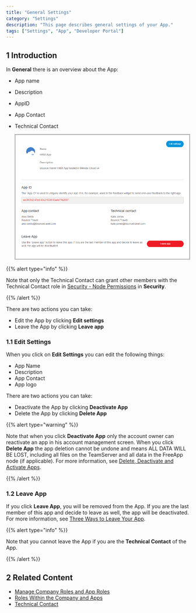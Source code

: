 ```yaml
---
title: "General Settings"
category: "Settings"
description: "This page describes general settings of your App."
tags: ["Settings", "App", "Developer Portal"]
---
```


## 1 Introduction

In **General** there is an overview about the App:

*   App name
*   Description
*   AppID
*   App Contact
*   Technical Contact

    ![](attachments/general.png)

{{% alert type="info" %}}

Note that only the Technical Contact can grant other members with the Technical Contact role in [Security - Node Permissions](developerportal/settings/node-permissions) in **Security**.

{{% /alert %}}

There are two actions you can take:

*   Edit the App by clicking **Edit settings**
*   Leave the App by clicking **Leave app**

### 1.1 Edit Settings

When you click on **Edit Settings** you can edit the following things:

*   App Name
*   Description
*   App Contact
*   App logo

There are two actions you can take:

*   Deactivate the App by clicking **Deactivate App**
*   Delete the App by clicking **Delete App**

{{% alert type="warning" %}}

Note that when you click **Deactivate App** only the account owner can reactivate an app in his account management screen. When you click **Delete App** the app deletion cannot be undone and means ALL DATA WILL BE LOST, including all files on the TeamServer and all data in the FreeApp node (if applicable). For more information, see [Delete, Deactivate and Activate Apps](/developerportal/howto/delete-apps).

{{% /alert %}}

### 1.2 Leave App

If you click **Leave App**, you will be removed from the App. If you are the last member of this app and decide to leave as well, the app will be deactivated. For more information, see [Three Ways to Leave Your App](/developerportal/general/leave-app).

{{% alert type="info" %}}

Note that you cannot leave the App if you are the **Technical Contact** of the App.

{{% /alert %}}

## 2 Related Content

* [Manage Company Roles and App Roles](/developerportal/howto/change-roles)
* [Roles Within the Company and Apps](/developerportal/general/roles)
* [Technical Contact](/developerportal/general/technical-contact)
